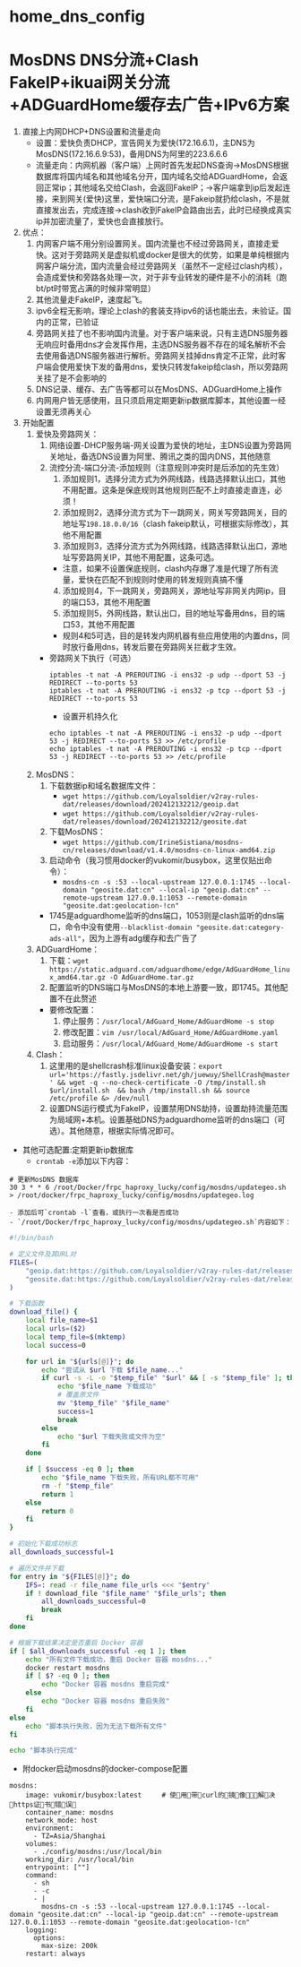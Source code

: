 # home_dns_config

# MosDNS DNS分流+Clash FakeIP+ikuai网关分流+ADGuardHome缓存去广告+IPv6方案
1. 直接上内网DHCP+DNS设置和流量走向
    - 设置：爱快负责DHCP，宣告网关为爱快(172.16.6.1)，主DNS为MosDNS(172.16.6.9:53)，备用DNS为阿里的223.6.6.6
    - 流量走向：内网机器（客户端）上网时首先发起DNS查询->MosDNS根据数据库将国内域名和其他域名分开，国内域名交给ADGuardHome，会返回正常ip；其他域名交给Clash，会返回FakeIP；->客户端拿到ip后发起连接，来到网关(爱快)这里，爱快端口分流，是Fakeip就扔给clash，不是就直接发出去，完成连接->clash收到FakeIP会路由出去，此时已经换成真实ip并加密流量了，爱快也会直接放行。
2. 优点：
    1. 内网客户端不用分别设置网关。国内流量也不经过旁路网关，直接走爱快。这对于旁路网关是虚拟机或docker是很大的优势，如果是单纯根据内网客户端分流，国内流量会经过旁路网关（虽然不一定经过clash内核），会造成爱快和旁路各处理一次，对于非专业转发的硬件是不小的消耗（跑bt/pt时带宽占满的时候非常明显）
    2. 其他流量走FakeIP，速度起飞。
    3. ipv6全程无影响，理论上clash的套装支持ipv6的话也能出去，未验证。国内的正常，已验证
    4. 旁路网关挂了也不影响国内流量。对于客户端来说，只有主选DNS服务器无响应时备用dns才会发挥作用，主选DNS服务器不存在的域名解析不会去使用备选DNS服务器进行解析。旁路网关挂掉dns肯定不正常，此时客户端会使用爱快下发的备用dns，爱快只转发fakeip给clash，所以旁路网关挂了是不会影响的
    5. DNS记录、缓存、去广告等都可以在MosDNS、ADGuardHome上操作
    6. 内网用户皆无感使用，且只须启用定期更新ip数据库脚本，其他设置一经设置无须再关心
3. 开始配置
    1. 爱快及旁路网关：
        1. 网络设置-DHCP服务端-网关设置为爱快的地址，主DNS设置为旁路网关地址，备选DNS设置为阿里、腾讯之类的国内DNS，其他随意
        2. 流控分流-端口分流-添加规则（注意规则冲突时是后添加的先生效）
            1. 添加规则1，选择分流方式为外网线路，线路选择默认出口，其他不用配置。这条是保底规则其他规则匹配不上时直接走直连，必须！
            2. 添加规则2，选择分流方式为下一跳网关，网关写旁路网关，目的地址写`198.18.0.0/16`（clash fakeip默认，可根据实际修改），其他不用配置
            3. 添加规则3，选择分流方式为外网线路，线路选择默认出口，源地址写旁路网关IP，其他不用配置，这条可选。
            - 注意，如果不设置保底规则，clash内存爆了准是代理了所有流量，爱快在匹配不到规则时使用的转发规则真搞不懂
            4. 添加规则4，下一跳网关，旁路网关，源地址写非网关内网ip，目的端口53，其他不用配置
            5. 添加规则5，外网线路，默认出口，目的地址写备用dns，目的端口53，其他不用配置
            - 规则4和5可选，目的是转发内网机器有些应用使用的内置dns，同时放行备用dns，转发后要在旁路网关拦截才生效。
        - 旁路网关下执行（可选）
            ```
            iptables -t nat -A PREROUTING -i ens32 -p udp --dport 53 -j REDIRECT --to-ports 53
            iptables -t nat -A PREROUTING -i ens32 -p tcp --dport 53 -j REDIRECT --to-ports 53
            ```
            - 设置开机持久化
            ```
            echo iptables -t nat -A PREROUTING -i ens32 -p udp --dport 53 -j REDIRECT --to-ports 53 >> /etc/profile
            echo iptables -t nat -A PREROUTING -i ens32 -p tcp --dport 53 -j REDIRECT --to-ports 53 >> /etc/profile
            ```
    2. MosDNS：
        1. 下载数据ip和域名数据库文件：
            - `wget https://github.com/Loyalsoldier/v2ray-rules-dat/releases/download/202412132212/geoip.dat`
            - `wget https://github.com/Loyalsoldier/v2ray-rules-dat/releases/download/202412132212/geosite.dat`
        2. 下载MosDNS：
            - `wget https://github.com/IrineSistiana/mosdns-cn/releases/download/v1.4.0/mosdns-cn-linux-amd64.zip`
        3. 启动命令（我习惯用docker的vukomir/busybox，这里仅贴出命令）：
            - `mosdns-cn -s :53 --local-upstream 127.0.0.1:1745 --local-domain "geosite.dat:cn" --local-ip "geoip.dat:cn" --remote-upstream 127.0.0.1:1053 --remote-domain "geosite.dat:geolocation-!cn"`
        - 1745是adguardhome监听的dns端口，1053则是clash监听的dns端口，命令中没有使用`--blacklist-domain "geosite.dat:category-ads-all"`，因为上游有adg缓存和去广告了
    3. ADGuardHome：
        1. 下载：`wget https://static.adguard.com/adguardhome/edge/AdGuardHome_linux_amd64.tar.gz -O AdGuardHome.tar.gz`   
        2. 配置监听的DNS端口与MosDNS的本地上游要一致，即1745。其他配置不在此赘述
        - 要修改配置：
            1. 停止服务：`/usr/local/AdGuard_Home/AdGuardHome -s stop`
            2. 修改配置：`vim /usr/local/AdGuard_Home/AdGuardHome.yaml`
            3. 启动服务：`/usr/local/AdGuard_Home/AdGuardHome -s start`
    4. Clash：
        1. 这里用的是shellcrash标准linux设备安装：`export url='https://fastly.jsdelivr.net/gh/juewuy/ShellCrash@master' && wget -q --no-check-certificate -O /tmp/install.sh $url/install.sh  && bash /tmp/install.sh && source /etc/profile &> /dev/null`
        2. 设置DNS运行模式为FakeIP，设置禁用DNS劫持，设置劫持流量范围为局域网+本机。设置基础DNS为adguardhome监听的dns端口（可选）。其他随意，根据实际情况即可。
    
- 其他可选配置:定期更新ip数据库
    - `crontab -e`添加以下内容：
```
# 更新MosDNS 数据库
30 3 * * 6 /root/Docker/frpc_haproxy_lucky/config/mosdns/updategeo.sh > /root/docker/frpc_haproxy_lucky/config/mosdns/updategeo.log
```
    - 添加后可`crontab -l`查看，或执行一次看是否成功
    - `/root/Docker/frpc_haproxy_lucky/config/mosdns/updategeo.sh`内容如下：
```bash
#!/bin/bash

# 定义文件及其URL对
FILES=(
    "geoip.dat:https://github.com/Loyalsoldier/v2ray-rules-dat/releases/latest/download/geoip.dat https://cdn.jsdelivr.net/gh/Loyalsoldier/v2ray-rules-dat@release/geoip.dat"
    "geosite.dat:https://github.com/Loyalsoldier/v2ray-rules-dat/releases/latest/download/geosite.dat https://cdn.jsdelivr.net/gh/Loyalsoldier/v2ray-rules-dat@release/geosite.dat"
)

# 下载函数
download_file() {
    local file_name=$1
    local urls=($2)
    local temp_file=$(mktemp)
    local success=0

    for url in "${urls[@]}"; do
        echo "尝试从 $url 下载 $file_name..."
        if curl -s -L -o "$temp_file" "$url" && [ -s "$temp_file" ]; then
            echo "$file_name 下载成功"
            # 覆盖原文件
            mv "$temp_file" "$file_name"
            success=1
            break
        else
            echo "$url 下载失败或文件为空"
        fi
    done

    if [ $success -eq 0 ]; then
        echo "$file_name 下载失败，所有URL都不可用"
        rm -f "$temp_file"
        return 1
    else
        return 0
    fi
}

# 初始化下载成功标志
all_downloads_successful=1

# 遍历文件并下载
for entry in "${FILES[@]}"; do
    IFS=: read -r file_name file_urls <<< "$entry"
    if ! download_file "$file_name" "$file_urls"; then
        all_downloads_successful=0
        break
    fi
done

# 根据下载结果决定是否重启 Docker 容器
if [ $all_downloads_successful -eq 1 ]; then
    echo "所有文件下载成功，重启 Docker 容器 mosdns..."
    docker restart mosdns
    if [ $? -eq 0 ]; then
        echo "Docker 容器 mosdns 重启完成"
    else
        echo "Docker 容器 mosdns 重启失败"
    fi
else
    echo "脚本执行失败，因为无法下载所有文件"
fi

echo "脚本执行完成"
```
- 附docker启动mosdns的docker-compose配置
```
mosdns:
    image: vukomir/busybox:latest     # 使用带curl的镜像，解决https证书错误
    container_name: mosdns
    network_mode: host
    environment:
      - TZ=Asia/Shanghai
    volumes:
      - ./config/mosdns:/usr/local/bin
    working_dir: /usr/local/bin
    entrypoint: [""]
    command: 
      - sh
      - -c
      - |
        mosdns-cn -s :53 --local-upstream 127.0.0.1:1745 --local-domain "geosite.dat:cn" --local-ip "geoip.dat:cn" --remote-upstream 127.0.0.1:1053 --remote-domain "geosite.dat:geolocation-!cn"
    logging:
      options:
        max-size: 200k
    restart: always
```

